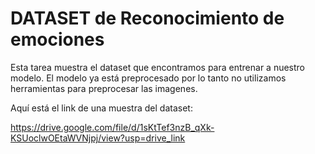 # DATASET de Reconocimiento de emociones

Esta tarea muestra el dataset que encontramos para entrenar a nuestro modelo. El modelo ya está preprocesado por lo tanto no utilizamos herramientas para preprocesar las imagenes.

Aquí está el link de una muestra del dataset:

https://drive.google.com/file/d/1sKtTef3nzB_qXk-KSUoclwOEtaWVNjpj/view?usp=drive_link
